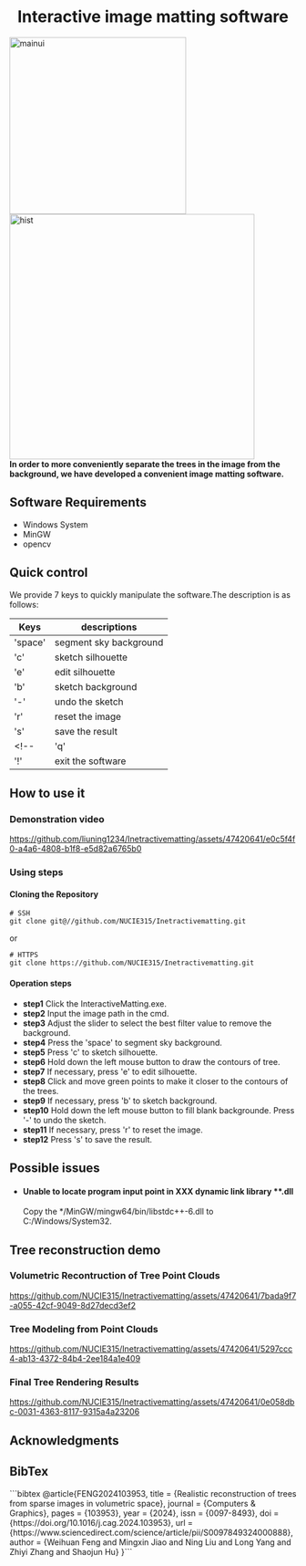  <h1> <center> Interactive image matting software </center> </h1>

<img src="figures/mainUI2.png" alt="mainui" width="310"/> <img src="figures/hist.png" alt="hist" width="430"/> <br>
 <b>In order to more conveniently separate the trees in the image from the background, we have developed a convenient image matting software.</b>

 <h2> Software Requirements </h2>
 
- Windows System
- MinGW
- opencv

 <h2> Quick control</h2>
 We provide 7 keys to quickly manipulate the software.The description is as follows:
 
| Keys  | descriptions |
| ------------- | ------------- |
| 'space'  | segment sky background  |
| 'c' | sketch silhouette  |
| 'e' | edit silhouette |
| 'b' | sketch background |
| '-' | undo the sketch |
| 'r'| reset the image |
| 's'| save the result |
<!-- | 'q'| load the next image(Only used when version is folder)|
| '!'| exit the software | -->

<h2>How to use it </h2>

### Demonstration video


https://github.com/liuning1234/Inetractivematting/assets/47420641/e0c5f4f0-a4a6-4808-b1f8-e5d82a6765b0

### Using steps
#### Cloning the Repository

```shell
# SSH                                                                       
git clone git@//github.com/NUCIE315/Inetractivematting.git
```
or
```shell
# HTTPS
git clone https://github.com/NUCIE315/Inetractivematting.git
```
#### Operation steps
- <b>step1</b>  Click the InteractiveMatting.exe.
- <b>step2</b>  Input the image path in the cmd.
- <b>step3</b>  Adjust the slider to select the best filter value to remove the background.
- <b>step4</b>  Press the 'space' to segment sky background.
- <b>step5</b>  Press 'c' to sketch silhouette.
- <b>step6</b>  Hold down the left mouse button to draw the contours of tree.
- <b>step7</b>  If necessary, press 'e' to edit silhouette.
- <b>step8</b>  Click and move green points to make it closer to the contours of the trees.
- <b>step9</b>  If necessary, press 'b' to sketch background.
- <b>step10</b>  Hold down the left mouse button to fill blank backgrounde. Press '-' to undo the sketch.
- <b>step11</b>  If necessary, press 'r' to reset the image.
- <b>step12</b>  Press 's' to save the result.

<h2>Possible issues</h2>

- #### Unable to locate program input point in XXX dynamic link library **.dll
  Copy the */MinGW/mingw64/bin/libstdc++-6.dll to C:/Windows/System32.

<h2> Tree reconstruction demo</h2>


### Volumetric Recontruction of Tree Point Clouds



https://github.com/NUCIE315/Inetractivematting/assets/47420641/7bada9f7-a055-42cf-9049-8d27decd3ef2



### Tree Modeling from Point Clouds


https://github.com/NUCIE315/Inetractivematting/assets/47420641/5297ccc4-ab13-4372-84b4-2ee184a1e409

### Final Tree Rendering Results


https://github.com/NUCIE315/Inetractivematting/assets/47420641/0e058dbc-0031-4363-8117-9315a4a23206




<h2> Acknowledgments </h2>

<h2> BibTex </h2>
```bibtex
@article{FENG2024103953,
title = {Realistic reconstruction of trees from sparse images in volumetric space},
journal = {Computers & Graphics},
pages = {103953},
year = {2024},
issn = {0097-8493},
doi = {https://doi.org/10.1016/j.cag.2024.103953},
url = {https://www.sciencedirect.com/science/article/pii/S0097849324000888},
author = {Weihuan Feng and Mingxin Jiao and Ning Liu and Long Yang and Zhiyi Zhang and Shaojun Hu}
}```
